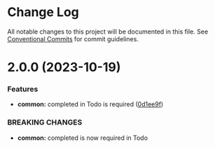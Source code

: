 # Change Log

All notable changes to this project will be documented in this file.
See [Conventional Commits](https://conventionalcommits.org) for commit guidelines.

# 2.0.0 (2023-10-19)

### Features

- **common:** completed in Todo is required ([0d1ee9f](https://github.com/bioub/Formation_Web_Advanced_STMicroelectronics_2023_10_Tools/commit/0d1ee9f0718b1d790db490e5787b0cfd7ec2365d))

### BREAKING CHANGES

- **common:** completed is now required in Todo
